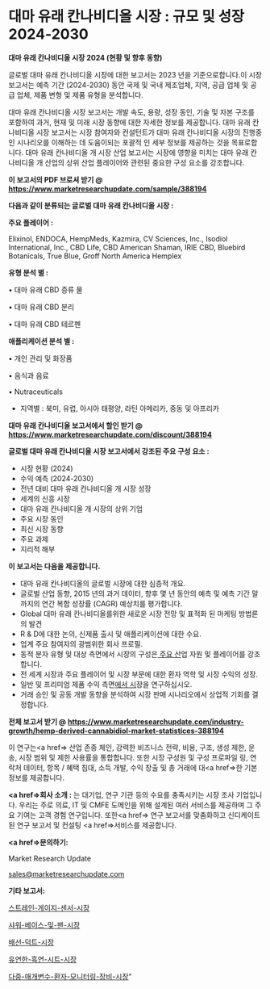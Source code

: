 # 대마 유래 칸나비디올 시장 : 규모 및 성장 2024-2030

<strong>대마 유래 칸나비디올 시장 2024 (현황 및 향후 동향)</strong>

글로벌 대마 유래 칸나비디올 시장에 대한 보고서는 2023 년을 기준으로합니다.이 시장 보고서는 예측 기간 (2024-2030) 동안 국제 및 국내 제조업체, 지역, 공급 업체 및 공급 업체, 제품 변형 및 제품 유형을 분석합니다.

대마 유래 칸나비디올 시장 보고서는 개발 속도, 용량, 성장 동인, 기술 및 자본 구조를 포함하여 과거, 현재 및 미래 시장 동향에 대한 자세한 정보를 제공합니다. 대마 유래 칸나비디올 시장 보고서는 시장 참여자와 컨설턴트가 대마 유래 칸나비디올 시장의 진행중인 시나리오를 이해하는 데 도움이되는 포괄적 인 세부 정보를 제공하는 것을 목표로합니다. 대마 유래 칸나비디올 개 시장 산업 보고서는 시장에 영향을 미치는 대마 유래 칸나비디올 개 산업의 상위 산업 플레이어와 관련된 중요한 구성 요소를 강조합니다.



<strong>이 보고서의 PDF 브로셔 받기 @ <a href=https://www.marketresearchupdate.com/sample/388194>https://www.marketresearchupdate.com/sample/388194</a></strong>



<strong>다음과 같이 분류되는 글로벌 대마 유래 칸나비디올 시장 :</strong>



<strong>주요 플레이어 :</strong>

Elixinol, ENDOCA, HempMeds, Kazmira, CV Sciences, Inc., Isodiol International, Inc., CBD Life, CBD American Shaman, IRIE CBD, Bluebird Botanicals, True Blue, Groff North America Hemplex



<strong>유형 분석 별 :</strong>

• 대마 유래 CBD 증류 물

• 대마 유래 CBD 분리

• 대마 유래 CBD 테르펜



<strong>애플리케이션 분석 별 :</strong>

• 개인 관리 및 화장품

• 음식과 음료

• Nutraceuticals

<ul>
  <li>지역별 : 북미, 유럽, 아시아 태평양, 라틴 아메리카, 중동 및 아프리카</li>
</ul>


<strong>대마 유래 칸나비디올 보고서에서 할인 받기 @ <a href=https://www.marketresearchupdate.com/discount/388194>https://www.marketresearchupdate.com/discount/388194</a></strong>



<strong>글로벌 대마 유래 칸나비디올 시장 보고서에서 강조된 주요 구성 요소 :</strong>
<ul>
  <li>시장 현황 (2024)</li>
  <li>수익 예측 (2024-2030)</li>
  <li>전년 대비 대마 유래 칸나비디올 개 시장 성장</li>
  <li>세계의 신흥 시장</li>
  <li>대마 유래 칸나비디올 개 시장의 상위 기업</li>
  <li>주요 시장 동인</li>
  <li>최신 시장 동향</li>
  <li>주요 과제</li>
  <li>지리적 해부</li>
</ul>


<strong>이 보고서는 다음을 제공합니다.</strong>
<ul>
  <li>대마 유래 칸나비디올의 글로벌 시장에 대한 심층적 개요.</li>
  <li>글로벌 산업 동향, 2015 년의 과거 데이터, 향후 몇 년 동안의 예측 및 예측 기간 말까지의 연간 복합 성장률 (CAGR) 예상치를 평가합니다.</li>
  <li>Global 대마 유래 칸나비디올를위한 새로운 시장 전망 및 표적화 된 마케팅 방법론의 발견</li>
  <li>R &amp; D에 대한 논의, 신제품 출시 및 애플리케이션에 대한 수요.</li>
  <li>업계 주요 참여자의 광범위한 회사 프로필.</li>
  <li>동적 분자 유형 및 대상 측면에서 시장의 구성은<a href=> 주요 산</a>업 자원 및 플레이어를 강조합니다.</li>
  <li>전 세계 시장과 주요 플레이어 및 시장 부문에 대한 환자 역학 및 시장 수익의 성장.</li>
  <li>일반 및 프리미엄 제품 수익 측면<a href=>에서 시</a>장을 연구하십시오.</li>
  <li>거래 승인 및 공동 개발 동향을 분석하여 시장 판매 시나리오에서 상업적 기회를 결정합니다.</li>
</ul>



<strong>전체 보고서 받기 @ <a href=https://www.marketresearchupdate.com/industry-growth/hemp-derived-cannabidiol-market-statistices-388194>https://www.marketresearchupdate.com/industry-growth/hemp-derived-cannabidiol-market-statistices-388194</a></strong>

이 연구는<a href=> 산업 존중</a> 체인, 강력한 비즈니스 전략, 비용, 구조, 생성 제한, 운송, 시장 범위 및 제한 사용률을 통합합니다. 또한 시장 구성원 및 구성 프로파일 링, 연락처 데이터, 항목 / 혜택 침대, 소득 개발, 수익 창출 및 총 거래에 대<a href=>한 기본 </a>정보를 제공합니다.



<strong><a href=>회사 소</a>개 :</strong>
는 대기업, 연구 기관 등의 수요를 충족시키는 시장 조사 기업입니다. 우리는 주로 의료, IT 및 CMFE 도메인을 위해 설계된 여러 서비스를 제공하며 그 주요 기여는 고객 경험 연구입니다. 또한<a href=> 연구 보</a>고서를 맞춤화하고 신디케이트 된 연구 보고서 및 컨설팅 <a href=>서비스</a>를 제공합니다.



<strong><a href=>문의하기:</a></strong>

Market Research Update

sales@marketresearchupdate.com



<strong>기타 보고서:</strong>

<a href=https://www.linkedin.com/pulse/스트레인-게이지-센서-시장-경쟁-분석-및-성장-잠재력-2029/>스트레인-게이지-센서-시장</a>

<a href=https://www.linkedin.com/pulse/샤워-베이스-및-팬-시장-현재-미래-성장-2029-analytics-avenue-adventures-24-ana-jqdif/>샤워-베이스-및-팬-시장</a>

<a href=https://www.linkedin.com/pulse/배선-덕트-시장-세분화-연구-및-목표-고객2029년-trend-tracking-tips-360-analysis-o3nxf/>배선-덕트-시장</a>

<a href=https://www.linkedin.com/pulse/유연한-흑연-시트-시장-현재-및-미래-성장-2030-trend-tracking-tips-360-analysis-c91mf/>유연한-흑연-시트-시장</a>

<a href=https://www.linkedin.com/pulse/다중-매개변수-환자-모니터링-장비-시장-세분화-연구-및-목표-고객2029년-isdailynews-8jkpf/>다중-매개변수-환자-모니터링-장비-시장</a>"
